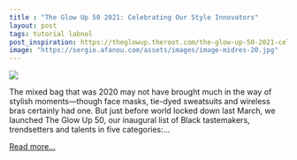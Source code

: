 ```yaml
---
title : "The Glow Up 50 2021: Celebrating Our Style Innovators"
layout: post
tags: tutorial labnol
post_inspiration: https://theglowup.theroot.com/the-glow-up-50-2021-celebrating-our-style-innovators-1846660855
image: "https://sergio.afanou.com/assets/images/image-midres-20.jpg"
---
```


<img src="https://i.kinja-img.com/gawker-media/image/upload/s--Z-VZ_kAk--/c_fit,fl_progressive,q_80,w_636/aohryiepzamklpa0au0i.jpg" /><p>The mixed bag that was 2020 may not have brought much in the way of stylish moments—though face masks, tie-dyed sweatsuits and wireless bras certainly had one. But just before world locked down last March, we launched The Glow Up 50, our inaugural list of Black tastemakers, trendsetters and talents in five categories:…</p><p><a href="https://theglowup.theroot.com/the-glow-up-50-2021-celebrating-our-style-innovators-1846660855">Read more...</a></p>